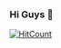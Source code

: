 ### Hi Guys 👋
[![HitCount](http://hits.dwyl.com/Larzz/Larzz.svg)](http://hits.dwyl.com/Larzz/Larzz)

<!--
**Larzz/Larzz** is a ✨ _special_ ✨ repository because its `README.md` (this file) appears on your GitHub profile.

Here are some ideas to get you started:

- 🔭 I’m currently working on ...
- 🌱 I’m currently learning ...
- 👯 I’m looking to collaborate on ...
- 🤔 I’m looking for help with ...
- 💬 Ask me about ...
- 📫 How to reach me: ...
- 😄 Pronouns: ...
- ⚡ Fun fact: ...
-->
